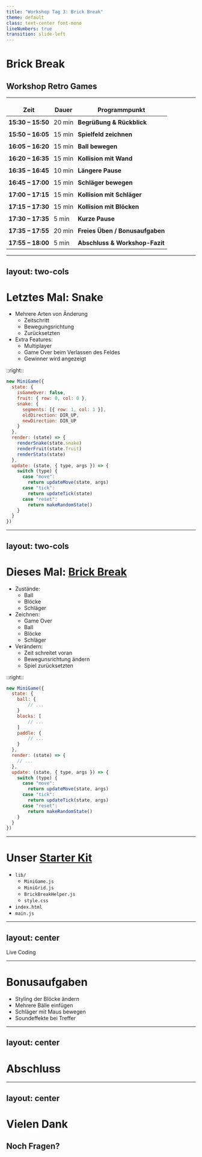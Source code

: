 ```yaml
---
title: "Workshop Tag 3: Brick Break"
theme: default
class: text-center font-mono
lineNumbers: true
transition: slide-left
---
```


# Brick Break
## Workshop Retro Games

---

<style>
table td,
table th {
  padding: 6px !important;
  border: none !important;
}

table {
  border-collapse: collapse;
}
</style>

| Zeit              | Dauer  | Programmpunkt                                                                                                                                                    |
| ----------------- | ------ | ---------------------------------------------------------------------------------------------------------------------------------------------------------------- |
| **15:30 – 15:50** | 20 min | **Begrüßung & Rückblick**         |
| **15:50 – 16:05** | 15 min | **Spielfeld zeichnen**                                                           |
| **16:05 – 16:20** | 15 min | **Ball bewegen**                                                            |
| **16:20 – 16:35** | 15 min | **Kollision mit Wand**                                                       |
| **16:35 – 16:45** | 10 min | **Längere Pause**                                                      |
| **16:45 – 17:00** | 15 min | **Schläger bewegen**         |
| **17:00 – 17:15** | 15 min | **Kollision mit Schläger**                                          |
| **17:15 – 17:30** | 15 min | **Kollision mit Blöcken**                                                  |
| **17:30 – 17:35** | 5 min  | **Kurze Pause**       |
| **17:35 – 17:55** | 20 min | **Freies Üben / Bonusaufgaben** |
| **17:55 – 18:00** | 5 min  | **Abschluss & Workshop-Fazit**                                       |

---
layout: two-cols
---

# Letztes Mal: Snake
- Mehrere Arten von Änderung
  - Zeitschritt
  - Bewegungsrichtung
  - Zurücksetzten
- Extra Features:
  - Multiplayer
  - Game Over beim Verlassen des Feldes
  - Gewinner wird angezeigt

::right::

```js
new MiniGame({
  state: {
    isGameOver: false,
    fruit: { row: 0, col: 0 },
    snake: {
      segments: [{ row: 1, col: 1 }],
      oldDirection: DIR_UP,
      newDirection: DIR_UP
    }
  },
  render: (state) => {
    renderSnake(state.snake)
    renderFruit(state.fruit)
    renderStats(state)
  },
  update: (state, { type, args }) => {
    switch (type) {
      case "move":
        return updateMove(state, args)
      case "tick":
        return updateTick(state)
      case "reset":
        return makeRandomState()
    }
  }
})
```


---
layout: two-cols
---

# Dieses Mal: <a href="./example.html">Brick Break</a>
<v-clicks>

- Zustände:
  - Ball
  - Blöcke
  - Schläger
- Zeichnen:
  - Game Over
  - Ball
  - Blöcke
  - Schläger
- Verändern:
  - Zeit schreitet voran
  - Bewegunsrichtung ändern
  - Spiel zurücksetzten

</v-clicks>

::right::

<v-clicks>

```js
new MiniGame({
  state: {
    ball: {
        // ...
    }
    blocks: [
        // ...
    ]
    paddle: {
        // ...
    }
  },
  render: (state) => {
    // ...
  },
  update: (state, { type, args }) => {
    switch (type) {
      case "move":
        return updateMove(state, args)
      case "tick":
        return updateTick(state, args)
      case "reset":
        return makeRandomState()
    }
  }
})
```

</v-clicks>

---

# Unser <a href="https://github.com/RS-Software-Dev/workshop-retro-games/releases/latest">Starter Kit</a>

- `lib/`
  - `MiniGame.js`
  - `MiniGrid.js` 
  - `BrickBreakHelper.js` 
  - `style.css`
- `index.html`
- `main.js`



---
layout: center
---

Live Coding


---

# Bonusaufgaben
- Styling der Blöcke ändern
- Mehrere Bälle einfügen
- Schläger mit Maus bewegen
- Soundeffekte bei Treffer

---
layout: center
---

# Abschluss

---
layout: center
---

# Vielen Dank
## Noch Fragen?
